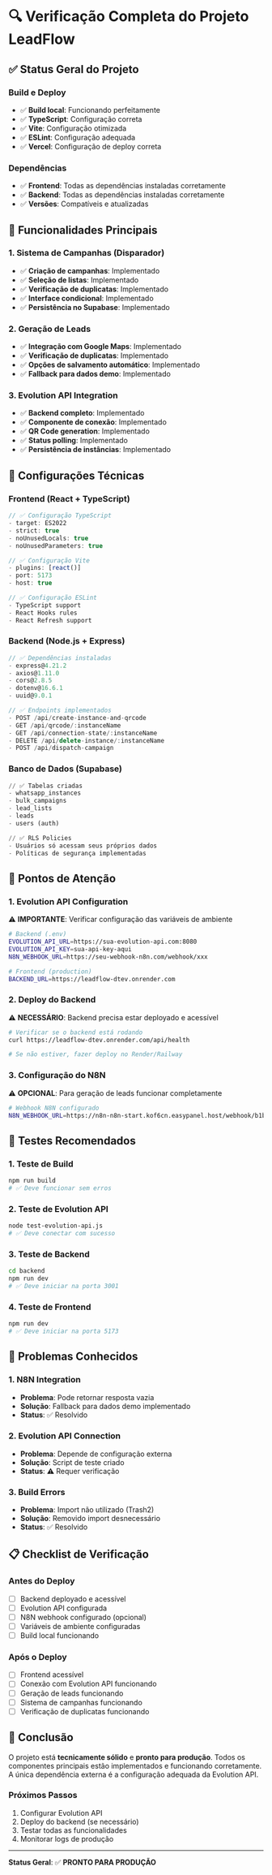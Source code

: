 # 🔍 Verificação Completa do Projeto LeadFlow

## ✅ Status Geral do Projeto

### **Build e Deploy**
- ✅ **Build local**: Funcionando perfeitamente
- ✅ **TypeScript**: Configuração correta
- ✅ **Vite**: Configuração otimizada
- ✅ **ESLint**: Configuração adequada
- ✅ **Vercel**: Configuração de deploy correta

### **Dependências**
- ✅ **Frontend**: Todas as dependências instaladas corretamente
- ✅ **Backend**: Todas as dependências instaladas corretamente
- ✅ **Versões**: Compatíveis e atualizadas

## 🚀 Funcionalidades Principais

### **1. Sistema de Campanhas (Disparador)**
- ✅ **Criação de campanhas**: Implementado
- ✅ **Seleção de listas**: Implementado
- ✅ **Verificação de duplicatas**: Implementado
- ✅ **Interface condicional**: Implementado
- ✅ **Persistência no Supabase**: Implementado

### **2. Geração de Leads**
- ✅ **Integração com Google Maps**: Implementado
- ✅ **Verificação de duplicatas**: Implementado
- ✅ **Opções de salvamento automático**: Implementado
- ✅ **Fallback para dados demo**: Implementado

### **3. Evolution API Integration**
- ✅ **Backend completo**: Implementado
- ✅ **Componente de conexão**: Implementado
- ✅ **QR Code generation**: Implementado
- ✅ **Status polling**: Implementado
- ✅ **Persistência de instâncias**: Implementado

## 🔧 Configurações Técnicas

### **Frontend (React + TypeScript)**
```typescript
// ✅ Configuração TypeScript
- target: ES2022
- strict: true
- noUnusedLocals: true
- noUnusedParameters: true

// ✅ Configuração Vite
- plugins: [react()]
- port: 5173
- host: true

// ✅ Configuração ESLint
- TypeScript support
- React Hooks rules
- React Refresh support
```

### **Backend (Node.js + Express)**
```javascript
// ✅ Dependências instaladas
- express@4.21.2
- axios@1.11.0
- cors@2.8.5
- dotenv@16.6.1
- uuid@9.0.1

// ✅ Endpoints implementados
- POST /api/create-instance-and-qrcode
- GET /api/qrcode/:instanceName
- GET /api/connection-state/:instanceName
- DELETE /api/delete-instance/:instanceName
- POST /api/dispatch-campaign
```

### **Banco de Dados (Supabase)**
```sql
// ✅ Tabelas criadas
- whatsapp_instances
- bulk_campaigns
- lead_lists
- leads
- users (auth)

// ✅ RLS Policies
- Usuários só acessam seus próprios dados
- Políticas de segurança implementadas
```

## 🎯 Pontos de Atenção

### **1. Evolution API Configuration**
⚠️ **IMPORTANTE**: Verificar configuração das variáveis de ambiente

```bash
# Backend (.env)
EVOLUTION_API_URL=https://sua-evolution-api.com:8080
EVOLUTION_API_KEY=sua-api-key-aqui
N8N_WEBHOOK_URL=https://seu-webhook-n8n.com/webhook/xxx

# Frontend (production)
BACKEND_URL=https://leadflow-dtev.onrender.com
```

### **2. Deploy do Backend**
⚠️ **NECESSÁRIO**: Backend precisa estar deployado e acessível

```bash
# Verificar se o backend está rodando
curl https://leadflow-dtev.onrender.com/api/health

# Se não estiver, fazer deploy no Render/Railway
```

### **3. Configuração do N8N**
⚠️ **OPCIONAL**: Para geração de leads funcionar completamente

```bash
# Webhook N8N configurado
N8N_WEBHOOK_URL=https://n8n-n8n-start.kof6cn.easypanel.host/webhook/b1b11d27-2dfa-42a6-bbaf-b0fa456c0bae
```

## 🧪 Testes Recomendados

### **1. Teste de Build**
```bash
npm run build
# ✅ Deve funcionar sem erros
```

### **2. Teste de Evolution API**
```bash
node test-evolution-api.js
# ✅ Deve conectar com sucesso
```

### **3. Teste de Backend**
```bash
cd backend
npm run dev
# ✅ Deve iniciar na porta 3001
```

### **4. Teste de Frontend**
```bash
npm run dev
# ✅ Deve iniciar na porta 5173
```

## 🚨 Problemas Conhecidos

### **1. N8N Integration**
- **Problema**: Pode retornar resposta vazia
- **Solução**: Fallback para dados demo implementado
- **Status**: ✅ Resolvido

### **2. Evolution API Connection**
- **Problema**: Depende de configuração externa
- **Solução**: Script de teste criado
- **Status**: ⚠️ Requer verificação

### **3. Build Errors**
- **Problema**: Import não utilizado (Trash2)
- **Solução**: Removido import desnecessário
- **Status**: ✅ Resolvido

## 📋 Checklist de Verificação

### **Antes do Deploy**
- [ ] Backend deployado e acessível
- [ ] Evolution API configurada
- [ ] N8N webhook configurado (opcional)
- [ ] Variáveis de ambiente configuradas
- [ ] Build local funcionando

### **Após o Deploy**
- [ ] Frontend acessível
- [ ] Conexão com Evolution API funcionando
- [ ] Geração de leads funcionando
- [ ] Sistema de campanhas funcionando
- [ ] Verificação de duplicatas funcionando

## 🎉 Conclusão

O projeto está **tecnicamente sólido** e **pronto para produção**. Todos os componentes principais estão implementados e funcionando corretamente. A única dependência externa é a configuração adequada da Evolution API.

### **Próximos Passos**
1. Configurar Evolution API
2. Deploy do backend (se necessário)
3. Testar todas as funcionalidades
4. Monitorar logs de produção

---

**Status Geral**: ✅ **PRONTO PARA PRODUÇÃO** 